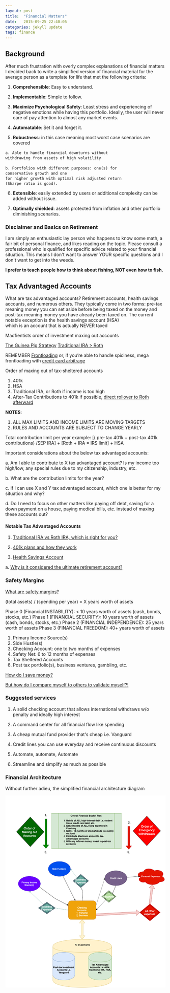 ```yaml
---
layout: post
title:  "Financial Matters"
date:   2015-09-25 22:40:05
categories: jekyll update
tags: finance
---
```


## Background

After much frustration with overly complex explanations of financial matters I
decided back to write a simplified version of financial material for the
average person as a template for life that met the following criteria:

  1. **Comprehensible**: Easy to understand.

  2. **Implementable**: Simple to follow.

  3. **Maximize Psychological Safety**: Least stress and experiencing of negative emotions while having this portfolio. Ideally, the user will never care of pay attention to almost any market events.

  4. **Automatable**: Set it and forget it.

  5. **Robustness**: in this case meaning most worst case scenarios are covered

    a. Able to handle financial downturns without
    withdrawing from assets of high volatility

    b. Portfolios with different purposes: one(s) for
    conservative growth and one
    for higher growth with optimal risk adjusted return
    (Sharpe ratio is good).

  6. **Extensible**: easily extended by users or additional complexity can be added
  without issue.

  7. **Optimally shielded**: assets protected from  inflation and other portfolio diminishing scenarios.

### Disclaimer and Basics on Retirement

  I am simply an enthusiastic lay person
  who happens to know some math, a fair bit of personal finance,
  and likes reading on the topic. Please consult a professional who is qualified for specific advice related to your financial situation.
  This means I don't want to answer YOUR specific questions and I don't want to get
  into the weeds.

**I prefer to teach people how to think about fishing, NOT even how to fish.**

## Tax Advantaged Accounts

What are tax advantaged accounts? Retirement accounts, health savings accounts, and
numerous others. They typically come in two forms: pre-tax meaning money you can
set aside before being taxed on the money and post-tax meaning money you have already
been taxed on. The current notable exception is the health savings account (HSA)  
which is an account that is actually NEVER taxed

Madfientists order of investment maxing out accounts

[The Guinea Pig Strategy](http://www.madfientist.com/guinea-pig-experiment/)
[Traditional IRA > Roth](https://www.madfientist.com/traditional-ira-vs-roth-ira/)


REMEMBER [Frontloading](http://www.madfientist.com/front-loading/) or, if you’re able to handle spiciness, mega frontloading with [credit card arbitrage](https://www.investopedia.com/terms/c/credit-card-arbitrage.asp)

Order of maxing out of tax-sheltered accounts
1) 401k
2) HSA
3) Traditional IRA, or Roth if income is too high
4) After-Tax Contributions to 401k if possible, [direct rollover to Roth afterward](https://www.madfientist.com/after-tax-contributions/)

**NOTES**:
  1. ALL MAX LIMITS AND INCOME LIMITS ARE MOVING TARGETS
  2. RULES AND ACCOUNTS ARE SUBJECT TO CHANGE YEARLY

Total contribution limit per year example: [( pre-tax 401k + post-tax 401k contributions) /SEP IRA] + [Roth + IRA = IRS limit] + HSA

Important considerations about the below tax advantaged accounts:

a. Am I able to contribute to X tax advantaged account? Is my income too high/low,
any special rules due to my citizenship, industry, etc.

b. What are the contribution limits for the year?

c. If I can use X and Y tax advantaged account, which one is better for my situation and why?

d. Do I need to focus on other matters like paying off debt, saving for a down payment
on a house, paying medical bills, etc. instead of maxing these accounts out?


#### Notable Tax Advantaged Accounts

1. [Traditional IRA vs Roth IRA, which is right for you?](https://www.irs.gov/retirement-plans/individuals-retirement-arrangements-getting-started)

2. [401k plans and how they work](https://www.irs.gov/retirement-plans/401k-plans)

3. [Health Savings Account](https://www.irs.gov/publications/p969#en_US_2018_publink1000204046)

  a. [Why is it considered the ultimate retirement account?](https://www.madfientist.com/ultimate-retirement-account/)

### Safety Margins

[What are safety margins?](https://www.mrmoneymustache.com/2011/10/17/its-all-about-the-safety-margin/)

(total assets) / (spending per year) = X years worth of assets

Phase 0 (Financial INSTABILITY): < 10 years worth of assets (cash, bonds, stocks, etc.)
Phase 1 (FINANCIAL SECURITY): 10 years worth of assets (cash, bonds, stocks, etc.)
Phase 2 (FINANCIAL INDEPENDENCE): 25 years worth of assets
Phase 3 (FINANCIAL FREEDOM):  40+ years worth of assets

1. Primary Income Source(s)
2. Side Hustle(s)
3. Checking Account: one to two months of expenses
4. Safety Net: 6 to 12 months of expenses
5. Tax Sheltered Accounts
6. Post tax portfolio(s), business ventures, gambling, etc.

[How do I save money?](https://docs.google.com/document/d/1AtregvY52ObiO6N3QLDyBk4ZW4DTa89ar1nz9LlI3Ak/edit?usp=sharing)

[But how do I compare myself to others to validate myself?!](https://www.financialsamurai.com/the-average-net-worth-for-the-above-average-person/)

### Suggested services

1. A solid checking account that allows international withdraws w/o penalty and ideally
high interest

2. A command center for all financial flow like spending

3. A cheap mutual fund provider that's cheap i.e. Vanguard

4. Credit lines you can use everyday and receive continuous discounts

5. Automate, automate, Automate

6. Streamline and simplify as much as possible

### Financial Architecture

Without further adieu, the simplified financial architecture diagram

![SFA](/assets/sfa.png)
